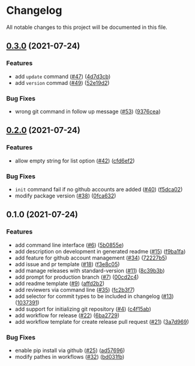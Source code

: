 # Changelog

All notable changes to this project will be documented in this file.
## [0.3.0](https://github.com/nkomiya/create-github-project/compare/v0.2.0...v0.3.0) (2021-07-24)


### Features

* add `update` command ([#47](https://github.com/nkomiya/create-github-project/issues/47)) ([4d7d3cb](https://github.com/nkomiya/create-github-project/commit/4d7d3cb902fce9471d8d403254b45e7915e4ff82))
* add `version` commad ([#49](https://github.com/nkomiya/create-github-project/issues/49)) ([52e19d2](https://github.com/nkomiya/create-github-project/commit/52e19d240a1e2369a21a57e279a92b4448adb625))


### Bug Fixes

* wrong git command in follow up message ([#53](https://github.com/nkomiya/create-github-project/issues/53)) ([9376cea](https://github.com/nkomiya/create-github-project/commit/9376cea5267a45670b70c5107bb82607c40f90ff))

## [0.2.0](https://github.com/nkomiya/create-github-project/compare/v0.1.0...v0.2.0) (2021-07-24)


### Features

* allow empty string for list option ([#42](https://github.com/nkomiya/create-github-project/issues/42)) ([cfd6ef2](https://github.com/nkomiya/create-github-project/commit/cfd6ef286f26d42bef459857dd2d5ed3afed5e11))


### Bug Fixes

* `init` command fail if no github accounts are added ([#40](https://github.com/nkomiya/create-github-project/issues/40)) ([f5dca02](https://github.com/nkomiya/create-github-project/commit/f5dca02f13d14f6c5766a8cb761864933097cfd9))
* modify package version ([#38](https://github.com/nkomiya/create-github-project/issues/38)) ([0fca632](https://github.com/nkomiya/create-github-project/commit/0fca63221afa63677e2eef080a81b88660a1dc80))

## 0.1.0 (2021-07-24)


### Features

* add command line interface ([#6](https://github.com/nkomiya/create-github-project/issues/6)) ([5b0855e](https://github.com/nkomiya/create-github-project/commit/5b0855e92410a692e6aecaa73914aaf043a7eb87))
* add description on development in generated readme ([#15](https://github.com/nkomiya/create-github-project/issues/15)) ([f9ba1fa](https://github.com/nkomiya/create-github-project/commit/f9ba1fac7251c5f2b91a3a937e77796ea25d6b69))
* add feature for github account management ([#34](https://github.com/nkomiya/create-github-project/issues/34)) ([72227b5](https://github.com/nkomiya/create-github-project/commit/72227b5f37af989eba8dfacaf0cb4c908c052e1d))
* add issue and pr template ([#18](https://github.com/nkomiya/create-github-project/issues/18)) ([f3e8c05](https://github.com/nkomiya/create-github-project/commit/f3e8c055365ab3c2b7d28fd7eb81513114407792))
* add manage releases with standard-version ([#11](https://github.com/nkomiya/create-github-project/issues/11)) ([8c39b3b](https://github.com/nkomiya/create-github-project/commit/8c39b3bebb10ba75198a315512667d92fd348b35))
* add prompt for production branch ([#7](https://github.com/nkomiya/create-github-project/issues/7)) ([00cd2c4](https://github.com/nkomiya/create-github-project/commit/00cd2c475ef9e0d79b96f4d7ad7e8d98d0fb09c4))
* add readme template ([#9](https://github.com/nkomiya/create-github-project/issues/9)) ([affd2b2](https://github.com/nkomiya/create-github-project/commit/affd2b2357ef12b77b5766e48d433ac478795455))
* add reviewers via command line ([#35](https://github.com/nkomiya/create-github-project/issues/35)) ([fc2b3f7](https://github.com/nkomiya/create-github-project/commit/fc2b3f7c8c9c967fd7427c8c5a6293acd4086d18))
* add selector for commit types to be included in changelog ([#13](https://github.com/nkomiya/create-github-project/issues/13)) ([1037391](https://github.com/nkomiya/create-github-project/commit/103739101ad62484da0124448d14fb2213dee289))
* add support for initializing git repository ([#4](https://github.com/nkomiya/create-github-project/issues/4)) ([c4f15ab](https://github.com/nkomiya/create-github-project/commit/c4f15ab588993d066d982714e32c2697645b9810))
* add workflow for release ([#22](https://github.com/nkomiya/create-github-project/issues/22)) ([6ba2729](https://github.com/nkomiya/create-github-project/commit/6ba27292ebaa7ae5552e060fb265f6b555c4d9d4))
* add workflow template for create release pull request ([#21](https://github.com/nkomiya/create-github-project/issues/21)) ([3a7d969](https://github.com/nkomiya/create-github-project/commit/3a7d969558595129beb30fed7432fff80e112aac))


### Bug Fixes

* enable pip install via github ([#25](https://github.com/nkomiya/create-github-project/issues/25)) ([ad57696](https://github.com/nkomiya/create-github-project/commit/ad576966ce2c9b2c6ba1c87d0ce59ffbc7e1d781))
* modify pathes in workflows ([#32](https://github.com/nkomiya/create-github-project/issues/32)) ([bd031fb](https://github.com/nkomiya/create-github-project/commit/bd031fb59c6693bf02eb024cfcc42885ae99cc45))

